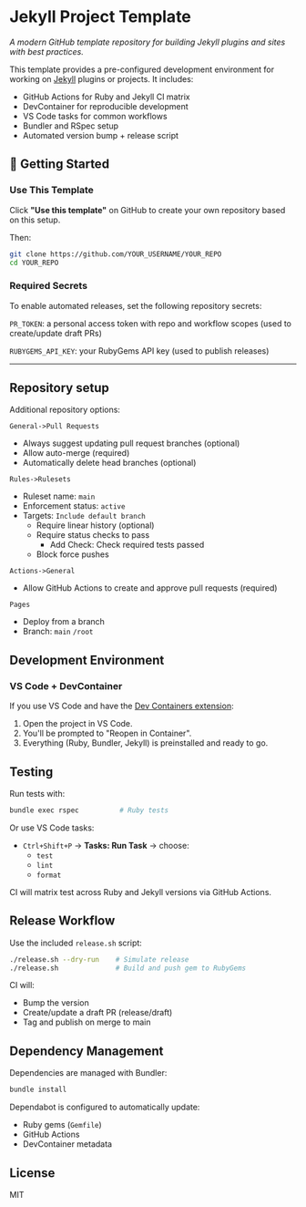 # Jekyll Project Template

*A modern GitHub template repository for building Jekyll plugins and sites with best practices.*

This template provides a pre-configured development environment for working on [Jekyll](https://jekyllrb.com) plugins or projects. It includes:

- GitHub Actions for Ruby and Jekyll CI matrix
- DevContainer for reproducible development
- VS Code tasks for common workflows
- Bundler and RSpec setup
- Automated version bump + release script

## 🚀 Getting Started

### Use This Template

Click **"Use this template"** on GitHub to create your own repository based on this setup.

Then:

```bash
git clone https://github.com/YOUR_USERNAME/YOUR_REPO
cd YOUR_REPO
```

### Required Secrets

To enable automated releases, set the following repository secrets:

`PR_TOKEN`: a personal access token with repo and workflow scopes (used to create/update draft PRs)

`RUBYGEMS_API_KEY`: your RubyGems API key (used to publish releases)

---

## Repository setup

Additional repository options:

`General->Pull Requests`

- Always suggest updating pull request branches (optional)
- Allow auto-merge (required)
- Automatically delete head branches (optional)

`Rules->Rulesets`

- Ruleset name: `main`
- Enforcement status: `active`
- Targets: `Include default branch`
  - Require linear history (optional)
  - Require status checks to pass
    - Add Check: Check required tests passed
  - Block force pushes

`Actions->General`

- Allow GitHub Actions to create and approve pull requests (required)

`Pages`

- Deploy from a branch
- Branch: `main` `/root`

## Development Environment

### VS Code + DevContainer

If you use VS Code and have the [Dev Containers extension](https://marketplace.visualstudio.com/items?itemName=ms-vscode-remote.remote-containers):

1. Open the project in VS Code.
2. You'll be prompted to "Reopen in Container".
3. Everything (Ruby, Bundler, Jekyll) is preinstalled and ready to go.

## Testing

Run tests with:

```bash
bundle exec rspec          # Ruby tests
```

Or use VS Code tasks:

- `Ctrl+Shift+P` → **Tasks: Run Task** → choose:
  - `test`
  - `lint`
  - `format`

CI will matrix test across Ruby and Jekyll versions via GitHub Actions.

## Release Workflow

Use the included `release.sh` script:

```bash
./release.sh --dry-run    # Simulate release
./release.sh              # Build and push gem to RubyGems
```

CI will:

- Bump the version
- Create/update a draft PR (release/draft)
- Tag and publish on merge to main

## Dependency Management

Dependencies are managed with Bundler:

```bash
bundle install
```

Dependabot is configured to automatically update:

- Ruby gems (`Gemfile`)
- GitHub Actions
- DevContainer metadata

## License

MIT

